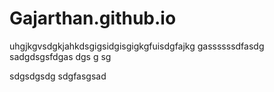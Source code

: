 # Gajarthan.github.io
uhgjkgvsdgkjahkdsgigsidgisgigkgfuisdgfajkg
gassssssdfasdg
sadgdsgsfdgas
dgs
g
sg

sdgsdgsdg
sdgfasgsad
